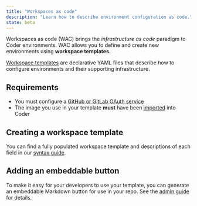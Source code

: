 ```yaml
---
title: "Workspaces as code"
description: "Learn how to describe environment configuration as code."
state: beta
---
```


Workspaces as code (WAC) brings the _infrastructure as code_ paradigm to Coder
environments. WAC allows you to define and create new environments using
**workspace templates**.

[Workspace templates](./templates.md) are declarative YAML files that describe
how to configure environments and their supporting infrastructure.

## Requirements

- You must configure a [GitHub or GitLab OAuth service](../../admin/git.md)
- The image you use in your template **must** have been
  [imported](../../images/importing.md) into Coder

## Creating a workspace template

You can find a fully populated workspace template and descriptions of each field
in our [syntax guide](templates.md).

## Adding an embeddable button

To make it easy for your developers to use your template, you can generate an
embeddable Markdown button for use in your repo. See the
[admin guide](../../admin/templates.md) for details.
